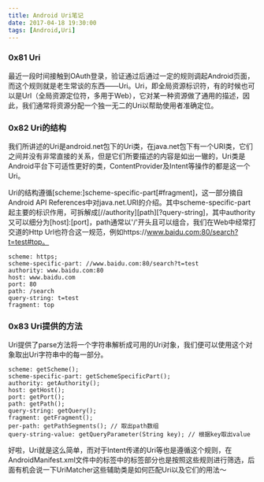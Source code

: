 ```yaml
---
title: Android Uri笔记
date: 2017-04-18 19:30:00
tags: [Android,Uri]
---
```


### 0x81 Uri
最近一段时间接触到OAuth登录，验证通过后通过一定的规则调起Android页面，而这个规则就是老生常谈的东西——Uri。Uri，即全局资源标识符，有的时候也可以是Url（全局资源定位符，多用于Web），它对某一种资源做了通用的描述，因此，我们通常将资源分配一个独一无二的Uri以帮助使用者准确定位。

### 0x82 Uri的结构
我们所讲述的Uri是android.net包下的Uri类，在java.net包下有一个URI类，它们之间并没有非常直接的关系，但是它们所要描述的内容是如出一辙的，Uri类是Android平台下可适性更好的类，ContentProvider及Intent等操作的都是这一个Uri。

Uri的结构遵循[scheme:]scheme-specific-part[#fragment]，这一部分摘自Android API References中对java.net.URI的介绍。其中scheme-specific-part起主要的标识作用，可拆解成[//authority][path][?query-string]，其中authority又可以细分为[host]:[port]，path通常以'/'开头且可以组合，我们在Web中经常打交道的Http Url也符合这一规范，例如https://www.baidu.com:80/search?t=test#top。

```
scheme: https;
scheme-specific-part: //www.baidu.com:80/search?t=test
authority: www.baidu.com:80
host: www.baidu.com
port: 80
path: /search
query-string: t=test
fragment: top
```

### 0x83 Uri提供的方法
Uri提供了parse方法将一个字符串解析成可用的Uri对象，我们便可以使用这个对象取出Uri字符串中的每一部分。

```
scheme: getScheme();
scheme-specific-part: getSchemeSpecificPart();
authority: getAuthority();
host: getHost();
port: getPort();
path: getPath();
query-string: getQuery();
fragment: getFragment();
per-path: getPathSegments(); // 取出path数组
query-string-value: getQueryParameter(String key); // 根据key取出value
```

好啦，Uri就是这么简单，而对于Intent传递的Uri等也是遵循这个规则，在AndroidManifest.xml文件中的<intent-filter>标签</intent-filter>中的<data>标签</data>部分也是按照这些规则进行筛选，后面有机会说一下UriMatcher这些辅助类是如何匹配Uri以及它们的用法～
